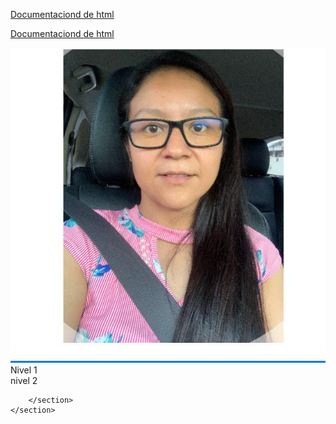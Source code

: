 
<!-- Es para hacer referencia a un url
Los atributos de a: 

href - es para link de destino
class - referencia al css
target - abre otra pestana
-->

<a href="https://es.wikipedia.org/wiki/Hipertexto" id="1" class="link">Documentaciond de html</a>

<a href="https://es.wikipedia.org/wiki/Hipertexto" id="2" class="link">Documentaciond de html</a>

<!-- Etiquetas que no necesitan cierre
etiquetas unicas

img=imagen
src= trae informacion
alt= Alternativo, te dice que es--

input= interaccion con el cliente
type = tipo (text,date,etc)
name= identificador
-->



<img src="img/glen.jpg" alt="imagen de perfil Glen Juarez"/>

<!--Nombre de usuario:
<input type="text" name="user_name"/>
-->

<section id="2">
    Nivel 1
    <section id="3">
        nivel 2
        <section id="5">

        </section>
    </section>

</section>

